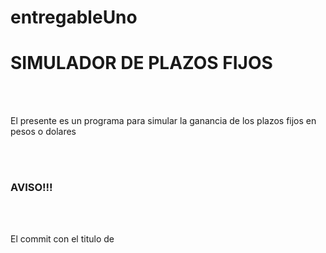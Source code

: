 # entregableUno
<h1>SIMULADOR DE PLAZOS FIJOS</h1>
<br></br>
 <p>El presente es un programa para simular la ganancia de los plazos fijos en pesos o dolares</p>
 <br></br>
 <h3>AVISO!!!</h3>
 <br></br>
 <P>El commit con el titulo de </p>
 
